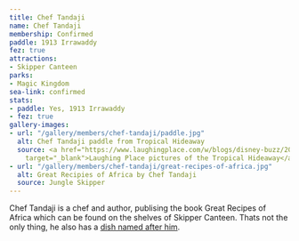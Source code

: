 ```yaml
---
title: Chef Tandaji
name: Chef Tandaji
membership: Confirmed
paddle: 1913 Irrawaddy
fez: true
attractions:
- Skipper Canteen
parks:
- Magic Kingdom
sea-link: confirmed
stats:
- paddle: Yes, 1913 Irrawaddy
- fez: true
gallery-images:
- url: "/gallery/members/chef-tandaji/paddle.jpg"
  alt: Chef Tandaji paddle from Tropical Hideaway
  source: <a href="https://www.laughingplace.com/w/blogs/disney-buzz/2018/12/19/imagineer-says-disneylands-tropical-hideaway-contains-clues-for-future-attractions/"
    target="_blank">Laughing Place pictures of the Tropical Hideaway</a>
- url: "/gallery/members/chef-tandaji/great-recipes-of-africa.jpg"
  alt: Great Recipies of Africa by Chef Tandaji
  source: Jungle Skipper
---
```


Chef Tandaji is a chef and author, publising the book Great Recipes of Africa which can be found on the shelves of Skipper Canteen. Thats not the only thing, he also has a [dish named after him](https://disneyworld.disney.go.com/en_GB/dining/magic-kingdom/jungle-navigation-skipper-canteen/menus/).
